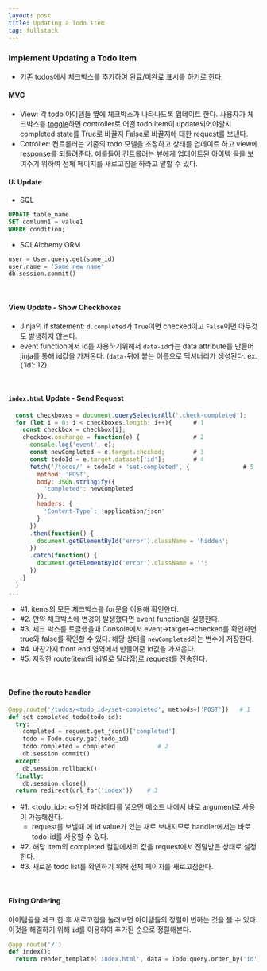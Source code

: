 ```yaml
---
layout: post
title: Updating a Todo Item
tag: fullstack
---
```


### Implement Updating a Todo Item
- 기존 todos에서 체크박스를 추가하여 완료/미완료 표시를 하기로 한다.

#### MVC 
- View: 각 todo 아이템들 옆에 체크박스가 나타나도록 업데이트 한다. 사용자가 체크박스를 [toggle](http://www.terms.co.kr/toggle.htm)하면 controller로 어떤 todo item이 update되어야할지
completed state를 True로 바꿀지 False로 바꿀지에 대한 request를 보낸다.
- Cotroller: 컨트롤러는 기존의 todo 모델을 조정하고 상태를 업데이트 하고 view에 response를 되돌려준다. 예를들어 컨트롤러는 뷰에게 업데이트된 아이템
들을 보여주기 위하여 전체 페이지를 새로고침을 하라고 말할 수 있다.

#### U: Update
- SQL
```sql
UPDATE table_name
SET comlumn1 = value1
WHERE condition;
```

- SQLAlchemy ORM
```python
user = User.query.get(some_id)
user.name = 'Some new name'
db.session.commit()
```

<br>

#### View Update - Show Checkboxes
<script src="https://gist.github.com/HyunlangBan/19a43d15fef0a51ace72fa473ba87dbd.js"></script>
- Jinja의 if statement: `d.completed`가 `True`이면 checked이고 `False`이면 아무것도 발생하지 않는다.
- event function에서 id를 사용하기위해서 `data-id`라는 data attribute를 만들어 jinja를 통해 id값을 가져온다. (`data-`뒤에 붙는 이름으로 딕셔너리가 생성된다. ex. {'id': 12} 

<br>

#### `index.html` Update - Send Request
```javascript
  const checkboxes = document.querySelectorAll('.check-completed');
  for (let i = 0; i < checkboxes.length; i++){      # 1
    const checkbox = checkbox[i];
    checkbox.onchange = function(e) {               # 2
      console.log('event', e);
      const newCompleted = e.target.checked;        # 3
      const todoId = e.target.dataset['id'];        # 4
      fetch('/todos/' + todoId + 'set-completed', {               # 5
        method: 'POST',
        body: JSON.stringify({
          'completed': newCompleted
        }),
        headers: {
          'Content-Type`: 'application/json'
        }
      })
      .then(function() {
        document.getElementById('error').className = 'hidden';
      })
      .catch(function() {
        document.getElementById('error').className = '';
      })
    }
  }
...
```

- #1. items의 모든 체크박스를 for문을 이용해 확인한다.
- #2. 만약 체크박스에 변경이 발생했다면 event function을 실행한다.
- #3. 체크 박스를 토글했을때 Console에서 event->target->checked를 확인하면 true와 false를 확인할 수 있다. 해당 상태를 `newCompleted`라는 변수에 저장한다.
- #4. 마찬가지 front end 영역에서 만들어준 id값을 가져온다.
- #5. 지정한 route(item의 id별로 달라짐)로 request를 전송한다.

<br>

#### Define the route handler
```python
@app.route('/todos/<todo_id>/set-completed', methods=['POST'])   # 1
def set_completed_todo(todo_id):
  try:
    completed = reguest.get_json()['completed']
    todo = Todo.query.get(todo_id)
    todo.completed = completed            # 2
    db.session.commit()
  except:
    db.session.rollback()
  finally:
    db.session.close()
  return redirect(url_for('index'))    # 3
```
- #1. <todo_id>: `<>`안에 파라메터를 넣으면 메소드 내에서 바로 argument로 사용이 가능해진다.
    - request를 보낼때 <todo-id>에 id value가 있는 채로 보내지므로 handler에서는 바로 todo-id를 사용할 수 있다.
- #2. 해당 item의 completed 컬럼에서의 값을 request에서 전달받은 상태로 설정한다. 
- #3. 새로운 todo list를 확인하기 위해 전체 페이지를 새로고침한다.
  
<br>

#### Fixing Ordering
아이템들을 체크 한 후 새로고침을 눌러보면 아이템들의 정렬이 변하는 것을 볼 수 있다.
이것을 해결하기 위해 `id`를 이용하여 추가된 순으로 정렬해본다.
```python
@app.route('/')
def index():
  return render_template('index.html', data = Todo.query.order_by('id').all())
```
